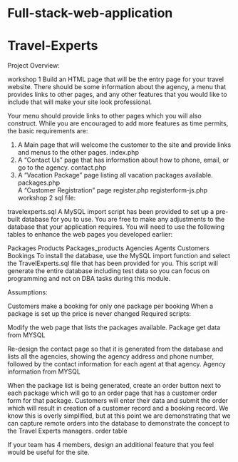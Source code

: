 # Full-stack-web-application
# Travel-Experts
Project Overview:

workshop 1 Build an HTML page that will be the entry page for your travel website. There should be some information about the agency, a menu that provides links to other pages, and any other features that you would like to include that will make your site look professional.

Your menu should provide links to other pages which you will also construct. While you are encouraged to add more features as time permits, the basic requirements are:

<ol>
  <li>
      A Main page that will welcome the customer to the site and provide links and menus to the other pages.
    index.php
  </li>
<li>A “Contact Us” page that has information about how to phone, email, or go to the agency.
contact.php</li>
<li>A “Vacation Package” page listing all vacation packages available.
packages.php</li>
A “Customer Registration” page
register.php
registerform-js.php
workshop 2 sql file:
</ol>
travelexperts.sql
A MySQL import script has been provided to set up a pre-built database for you to use. You are free to make any adjustments to the database that your application requires. You will need to use the following tables to enhance the web pages you developed earlier:

Packages
Products
Packages_products
Agencies
Agents
Customers
Bookings
To install the database, use the MySQL import function and select the TravelExperts.sql file that has been provided for you. This script will generate the entire database including test data so you can focus on programming and not on DBA tasks during this module.

Assumptions:

Customers make a booking for only one package per booking
When a package is set up the price is never changed
Required scripts:

Modify the web page that lists the packages available.
Package get data from MYSQL

Re-design the contact page so that it is generated from the database and lists all the agencies, showing the agency address and phone number, followed by the contact information for each agent at that agency. Agency information from MYSQL

When the package list is being generated, create an order button next to each package which will go to an order page that has a customer order form for that package. Customers will enter their data and submit the order which will result in creation of a customer record and a booking record. We know this is overly simplified, but at this point we are demonstrating that we can capture remote orders into the database to demonstrate the concept to the Travel Experts managers. order table

If your team has 4 members, design an additional feature that you feel would be useful for the site.
